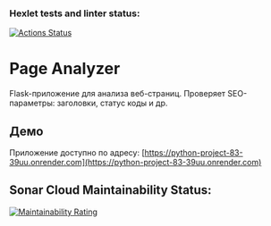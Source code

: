 ### Hexlet tests and linter status:
[![Actions Status](https://github.com/BiscayN/python-project-83/actions/workflows/hexlet-check.yml/badge.svg)](https://github.com/BiscayN/python-project-83/actions)


# Page Analyzer

Flask-приложение для анализа веб-страниц. Проверяет SEO-параметры: заголовки, статус коды и др.

## Демо
Приложение доступно по адресу:
[https://python-project-83-39uu.onrender.com](https://python-project-83-39uu.onrender.com)


## Sonar Cloud Maintainability Status:
[![Maintainability Rating](https://sonarcloud.io/api/project_badges/measure?project=BiscayN_python-project-83&metric=sqale_rating)](https://sonarcloud.io/summary/new_code?id=BiscayN_python-project-83)